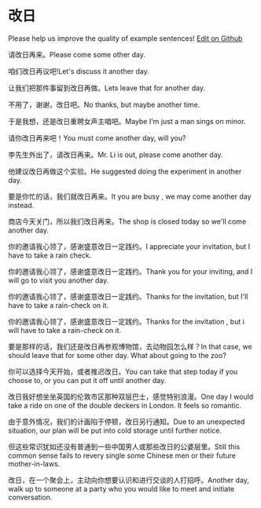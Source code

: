 # 改日

Please help us improve the quality of example sentences! [Edit on Github](https://github.com/jiyushe/jiyu-example-sentence-source/blob/main/chinese/gairi.md)

<p><span class="chinese">请改日再来。</span><span class="english">Please come some other day.</span></p>

<p><span class="chinese">咱们改日再议吧!</span><span class="english">Let's discuss it another day.</span></p>

<p><span class="chinese">让我们把那件事留到改日再做。</span><span class="english">Lets leave that for another day.</span></p>

<p><span class="chinese">不用了，谢谢，改日吧。</span><span class="english">No thanks, but maybe another time.</span></p>

<p><span class="chinese">于是我想，还是改日重聘女声主唱吧。</span><span class="english">Maybe I'm just a man sings on minor.</span></p>

<p><span class="chinese">请你改日再来吧！</span><span class="english">You must come another day, will you?</span></p>

<p><span class="chinese">李先生外出了，请改日再来。</span><span class="english">Mr. Li is out, please come another day.</span></p>

<p><span class="chinese">他建议改日再做这个实验。</span><span class="english">He suggested doing the experiment in another day.</span></p>

<p><span class="chinese">要是你忙的话，我们就改日再来。</span><span class="english">It you are busy , we may come another day instead.</span></p>

<p><span class="chinese">商店今天关门，所以我们改日再来。</span><span class="english">The shop is closed today so we'll come another day.</span></p>

<p><span class="chinese">你的邀请我心领了，感谢盛意改日一定践约。</span><span class="english">I appreciate your invitation, but I have to take a rain check.</span></p>

<p><span class="chinese">你的邀请我心领了，感谢盛意改日一定践约。</span><span class="english">Thank you for your inviting, and I will go to visit you another day.</span></p>

<p><span class="chinese">你的邀请我心领了，感谢盛意改日一定践约。</span><span class="english">Thanks for the invitation, but I'll have to take a rain-check on it.</span></p>

<p><span class="chinese">你的邀请我心领了，感谢盛意改日一定践约。</span><span class="english">Thanks for the invitation , but i will have to take a rain-check on it.</span></p>

<p><span class="chinese">要是那样的话，我们还是改日再参观博物馆，去动物园怎么样？</span><span class="english">In that case, we should leave that for some other day. What about going to the zoo?</span></p>

<p><span class="chinese">你可以选择今天开始，或者推迟改日。</span><span class="english">You can take that step today if you choose to, or you can put it off until another day.</span></p>

<p><span class="chinese">改日我好想坐坐英国的伦敦市区那种双层巴士，感觉特别浪漫。</span><span class="english">One day I would take a ride on one of the double deckers in London. It feels so romantic.</span></p>

<p><span class="chinese">由于意外情况，我们的计画陷于停顿，改日另行通知。</span><span class="english">Due to an unexpected situation, our plan will be put into cold storage until further notice.</span></p>

<p><span class="chinese">但这些常识犹如还没有普通到一些中国男人或那些改日的公婆层里。</span><span class="english">Still this common sense fails to revery single some Chinese men or their future mother-in-laws.</span></p>

<p><span class="chinese">改日，在一个聚会上，主动向你想要认识和进行交谈的人打招呼。</span><span class="english">Another day, walk up to someone at a party who you would like to meet and initiate conversation.</span></p>

